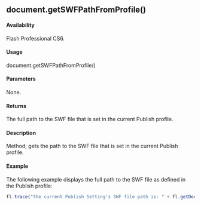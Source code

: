 ## document.getSWFPathFromProfile()

#### Availability

Flash Professional CS6.

#### Usage

document.getSWFPathFromProfile()

#### Parameters

None.

#### Returns

The full path to the SWF file that is set in the current Publish profile.

#### Description

Method; gets the path to the SWF file that is set in the current Publish profile.

#### Example


The following example displays the full path to the SWF file as defined in the Publish profile:
```javascript
fl.trace("the current Publish Setting's SWF file path is: " + fl.getDocumentDOM().getSWFPathFromProfile());

```